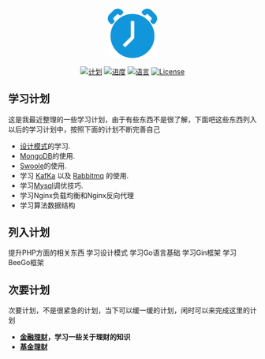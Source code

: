 <p align="center"><img src="https://raw.githubusercontent.com/iszmxw/study/master/static/svg/plan.svg" width="100"></p>

<p align="center">
<a href="#"><img src="https://img.shields.io/badge/%E8%AE%A1-%E5%88%92-green?logo=symantec&style=plastic" alt="计划"></a>
<a href="#"><img src="https://img.shields.io/badge/进度-0%25-brightgreen" alt="进度"></a>
<a href="#"><img src="https://img.shields.io/badge/%E8%AF%AD%E8%A8%80-markdown-blue" alt="语言"></a>
<a href="#"><img src="https://img.shields.io/badge/License-MIT-red" alt="License"></a>
</p>

## 学习计划

这是我最近整理的一些学习计划，由于有些东西不是很了解，下面吧这些东西列入以后的学习计划中，按照下面的计划不断完善自己

- [设计模式](https://laravel.com/docs/routing)的学习.
- [MongoDB](https://laravel.com/docs/routing)的使用.
- [Swoole](https://laravel.com/docs/container)的使用.
- 学习 [KafKa](https://laravel.com/docs/session) 以及 [Rabbitmq](https://laravel.com/docs/cache) 的使用.
- 学习[Mysql](https://laravel.com/docs/eloquent)调优技巧.
- 学习Nginx负载均衡和Nginx反向代理
- 学习算法数据结构

## 列入计划

提升PHP方面的相关东西
学习设计模式
学习Go语言基础
学习Gin框架
学习BeeGo框架

## 次要计划

次要计划，不是很紧急的计划，当下可以缓一缓的计划，闲时可以来完成这里的计划

- **[金融理财](http://blog.54zm.com/)，学习一些关于理财的知识**
- **[基金理财](http://blog.54zm.com/)**

